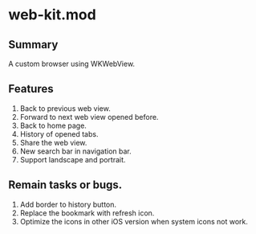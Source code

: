 # web-kit.mod

## Summary
A custom browser using WKWebView.

## Features
1. Back to previous web view.
2. Forward to next web view opened before.
3. Back to home page.
4. History of opened tabs.
5. Share the web view.
6. New search bar in navigation bar.
7. Support landscape and portrait.

## Remain tasks or bugs.
1. Add border to history button.
2. Replace the bookmark with refresh icon.
3. Optimize the icons in other iOS version when system icons not work.

